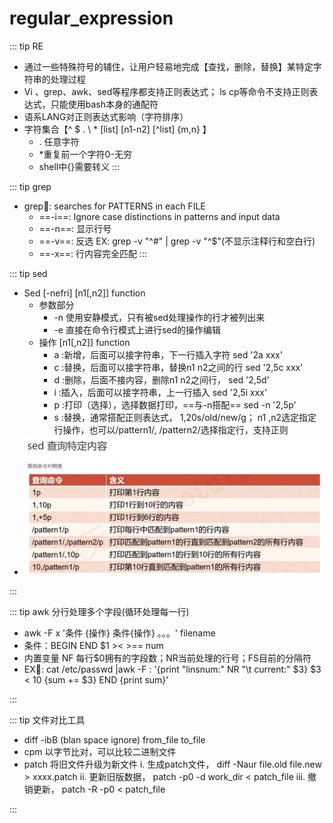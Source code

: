 # regular_expression


::: tip RE
- 通过一些特殊符号的辅住，让用户轻易地完成【查找，删除，替换】某特定字符串的处理过程
- Vi 、grep、awk、sed等程序都支持正则表达式； ls cp等命令不支持正则表达式，只能使用bash本身的通配符
- 语系LANG对正则表达式影响（字符排序）
- 字符集合【^ $ . \ * [list] [n1-n2] [^list] \{m,n\} 】
    -  . 任意字符
	- *重复前一个字符0-无穷
	- shell中{}需要转义
:::

::: tip grep
- grep👻:  searches  for  PATTERNS  in  each  FILE
    - ==-i==: Ignore case distinctions in patterns and input data
    - ==-n==: 显示行号
    - ==-v==: 反选 EX: grep -v "^#" | grep -v "^$"(不显示注释行和空白行)
    - ==-x==: 行内容完全匹配
:::


::: tip sed
-  Sed  [-nefri]  [n1[,n2]] function
	- 参数部分
		- -n 使用安静模式，只有被sed处理操作的行才被列出来
		- -e 直接在命令行模式上进行sed的操作编辑
    -  操作 [n1[,n2]] function 
		-  a :新增，后面可以接字符串，下一行插入字符 sed  '2a  xxx'
		-  c :替换，后面可以接字符串，替换n1 n2之间的行  sed  '2,5c  xxx'
		-  d :删除，后面不接内容，删除n1 n2之间行， sed '2,5d'
		-  i :插入，后面可以接字符串，上一行插入  sed  '2,5i  xxx'
		-  p :打印（选择），选择数据打印，==与-n搭配==  sed  -n '2,5p'
		-  s :替换，通常搭配正则表达式， 1,20s/old/new/g； n1  ,n2选定指定行操作，也可以/pattern1/,  /pattern2/选择指定行，支持正则
- ![Img](./FILES/regular_expression.md/img-20220711134004.png)

:::

::: tip awk 分行处理多个字段(循环处理每一行)
-  awk  -F  x  '条件 {操作} 条件{操作} 。。。'  filename
- 条件：BEGIN  END   $1 >< >== num
- 内置变量 NF 每行$0拥有的字段数；NR当前处理的行号；FS目前的分隔符
- EX👻: cat /etc/passwd |awk -F  :  '{print "linsnum:" NR "\t  current:" $3} $3 < 10 {sum += $3} END {print sum}'

:::

::: tip 文件对比工具
-  diff  -ibB (blan space  ignore)  from_file to_file
-   cpm  以字节比对，可以比较二进制文件 
-  patch 将旧文件升级为新文件
    i. 生成patch文件， diff  -Naur  file.old  file.new > xxxx.patch
    ii. 更新旧版数据，  patch  -p0  -d work_dir   < patch_file
    iii. 撤销更新， patch  -R  -p0   < patch_file
    
:::
